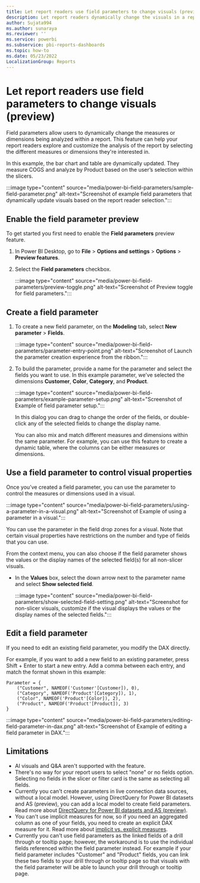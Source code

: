 ```yaml
---
title: Let report readers use field parameters to change visuals (preview)
description: Let report readers dynamically change the visuals in a report using field parameters.  
author: Sujata994
ms.author: sunaraya
ms.reviewer: ''
ms.service: powerbi
ms.subservice: pbi-reports-dashboards
ms.topic: how-to
ms.date: 05/23/2022
LocalizationGroup: Reports
---
```

# Let report readers use field parameters to change visuals (preview)
Field parameters allow users to dynamically change the measures or dimensions being analyzed within a report. This feature can help your report readers explore and customize the analysis of the report by selecting the different measures or dimensions they're interested in. 

In this example, the bar chart and table are dynamically updated. They measure COGS and analyze by Product based on the user’s selection within the slicers.

:::image type="content" source="media/power-bi-field-parameters/sample-field-parameter.png" alt-text="Screenshot of example field parameters that dynamically update visuals based on the report reader selection.":::
 
## Enable the field parameter preview

To get started you first need to enable the **Field parameters** preview feature.

1. In Power BI Desktop, go to **File** > **Options and settings** > **Options** > **Preview features**.
1. Select the **Field parameters** checkbox.

    :::image type="content" source="media/power-bi-field-parameters/preview-toggle.png" alt-text="Screenshot of Preview toggle for field parameters.":::

## Create a field parameter

1. To create a new field parameter, on the **Modeling** tab, select **New parameter** > **Fields**.

    :::image type="content" source="media/power-bi-field-parameters/parameter-entry-point.png" alt-text="Screenshot of Launch the parameter creation experience from the ribbon.":::

1. To build the parameter, provide a name for the parameter and select the fields you want to use. In this example parameter, we’ve selected the dimensions **Customer**, **Color**, **Category**, and **Product**.

    :::image type="content" source="media/power-bi-field-parameters/example-parameter-setup.png" alt-text="Screenshot of Example of field parameter setup.":::

    In this dialog you can drag to change the order of the fields, or double-click any of the selected fields to change the display name.

    You can also mix and match different measures and dimensions within the same parameter. For example, you can use this feature to create a dynamic table, where the columns can be either measures or dimensions. 

## Use a field parameter to control visual properties
Once you’ve created a field parameter, you can use the parameter to control the measures or dimensions used in a visual.

:::image type="content" source="media/power-bi-field-parameters/using-a-parameter-in-a-visual.png" alt-text="Screenshot of Example of using a parameter in a visual.":::

You can use the parameter in the field drop zones for a visual. Note that certain visual properties have restrictions on the number and type of fields that you can use.

From the context menu, you can also choose if the field parameter shows the values or the display names of the selected field(s) for all non-slicer visuals. 

- In the **Values** box, select the down arrow next to the parameter name and select **Show selected field**.

    :::image type="content" source="media/power-bi-field-parameters/show-selected-field-setting.png" alt-text="Screenshot for non-slicer visuals, customize if the visual displays the values or the display names of the selected fields.":::

## Edit a field parameter

If you need to edit an existing field parameter, you modify the DAX directly. 

For example, if you want to add a new field to an existing parameter, press Shift + Enter to start a new entry. Add a comma between each entry, and match the format shown in this example:

```dax
Parameter = {
    ("Customer", NAMEOF('Customer'[Customer]), 0),
    ("Category", NAMEOF('Product'[Category]), 1),
    ("Color", NAMEOF('Product'[Color]), 2),
    ("Product", NAMEOF('Product'[Product]), 3)
}
```

:::image type="content" source="media/power-bi-field-parameters/editing-field-parameter-in-dax.png" alt-text="Screenshot of Example of editing a field parameter in DAX.":::

## Limitations

- AI visuals and Q&A aren't supported with the feature.
- There's no way for your report users to select "none" or no fields option. Selecting no fields in the slicer or filter card is the same as selecting all fields.
- Currently you can't create parameters in live connection data sources, without a local model. However, using DirectQuery for Power BI datasets and AS (preview), you can add a local model to create field parameters. Read more about [DirectQuery for Power BI datasets and AS (preview)](../connect-data/desktop-directquery-datasets-azure-analysis-services.md#using-directquery-for-live-connections).
- You can't use implicit measures for now, so if you need an aggregated column as one of your fields, you need to create an explicit DAX measure for it. Read more about [implicit vs. explicit measures](../guidance/star-schema.md#measures).
- Currently you can't use field parameters as the linked fields of a drill through or tooltip page; however, the workaround is to use the individual fields referenced within the field parameter instead. For example if your field parameter includes "Customer" and "Product" fields, you can link these two fields to your drill through or tooltip page so that visuals with the field parameter will be able to launch your drill through or tooltip page.
